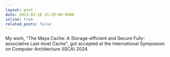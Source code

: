 ```yaml
---
layout: post
date: 2023-03-16 15:59:00-0400
inline: true
related_posts: false
---
```


My work, "The Maya Cache: A Storage-efficient and Secure Fully-associative Last-level Cache", got accepted at the International Symposium on Computer Architecture (ISCA) 2024.
